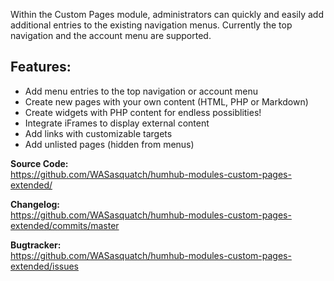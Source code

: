 Within the Custom Pages module, administrators can quickly and easily add additional entries to the existing navigation menus. Currently the top navigation and the account menu are supported.

**Features:**
-
- Add menu entries to the top navigation or account menu
- Create new pages with your own content (HTML, PHP or Markdown)
- Create widgets with PHP content for endless possiblities!
- Integrate iFrames to display external content
- Add links with customizable targets
- Add unlisted pages (hidden from menus)


**Source Code:**    
<https://github.com/WASasquatch/humhub-modules-custom-pages-extended/>

**Changelog:**  
<https://github.com/WASasquatch/humhub-modules-custom-pages-extended/commits/master>

**Bugtracker:**  
<https://github.com/WASasquatch/humhub-modules-custom-pages-extended/issues>
